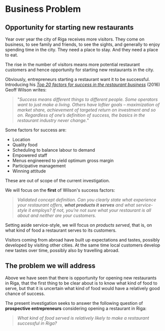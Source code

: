 # Business Problem

## Opportunity for starting new restaurants

Year over year the city of Riga receives more visitors. They come on business, to see family and friends,
to see the sights, and generally to enjoy spending time in the city. They need a place to stay. And they need a
place to eat.

The rise in the number of visitors means more potential restaurant customers and hence opportunity for starting new restaurants in the city.

Obviously, entrepreneurs starting a restaurant want it to be successful. Introducing his [*Top 20 factors for success in the restaurant business*](https://www.restobiz.ca/top-20-factors-success-restaurant-business/) (2016) Geoff Wilson writes:
> "*Success means different things to different people. Some operators want to just make a living. Others have loftier goals – maximization of market share, achievement of targeted return on investment and so on. Regardless of one’s definition of success, the basics in the restaurant industry never change.*"

Some factors for success are:
* Location
* Quality food
* Scheduling to balance labour to demand
* Empowered staff
* Menus engineered to yield optimum gross margin
* Participative management
* Winning attitude

These are out of scope of the current investigation.

We will focus on the **first** of Wilson's success factors:
> *Validated concept definition. Can you clearly state what experience your restaurant offers, **what products it serves** and what service-style it employs? If not, you’re not sure what your restaurant is all about and neither are your customers.*

Setting aside service-style, we will focus on *products served*, that is, on what kind of food a restaurant serves to its customers.

Visitors coming from abroad have built up expectations and tastes, possibly developed by visiting other cities. At the same time local customers develop new tastes over time, possibly also by travelling abroad.


## The problem we will address

Above we have seen that there is opportunity for opening new restaurants in Riga, that the first thing to be clear about is to know what kind of food to serve, but that it is uncertain what kind of food would have a relatively good chance of success.

The present investigation seeks to answer the following question of **prospective entrepreneurs** considering opening a restaurant in Riga: 

> *What kind of food served is relatively likely to make a restaurant successful in Riga?*

